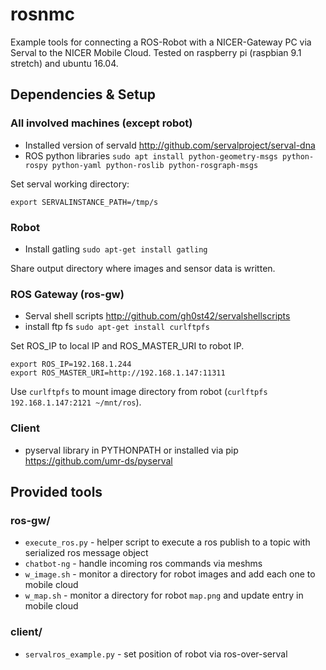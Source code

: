 # rosnmc

Example tools for connecting a ROS-Robot with a NICER-Gateway PC via Serval to the NICER Mobile Cloud. Tested on raspberry pi (raspbian 9.1 stretch) and ubuntu 16.04.

## Dependencies & Setup

### All involved machines (except robot)
* Installed version of servald http://github.com/servalproject/serval-dna
* ROS python libraries `sudo apt install python-geometry-msgs python-rospy python-yaml python-roslib python-rosgraph-msgs`


Set serval working directory:
```
export SERVALINSTANCE_PATH=/tmp/s
```

### Robot
* Install gatling `sudo apt-get install gatling`

Share output directory where images and sensor data is written.

### ROS Gateway (ros-gw)
* Serval shell scripts http://github.com/gh0st42/servalshellscripts
* install ftp fs `sudo apt-get install curlftpfs`


Set ROS_IP to local IP and ROS_MASTER_URI to robot IP.
```
export ROS_IP=192.168.1.244
export ROS_MASTER_URI=http://192.168.1.147:11311
```

Use `curlftpfs` to mount image directory from robot (`curlftpfs 192.168.1.147:2121 ~/mnt/ros`).

### Client

* pyserval library in PYTHONPATH or installed via pip https://github.com/umr-ds/pyserval

## Provided tools

### ros-gw/

* `execute_ros.py` - helper script to execute a ros publish to a topic with serialized ros message object
* `chatbot-ng` - handle incoming ros commands via meshms
* `w_image.sh` - monitor a directory for robot images and add each one to mobile cloud
* `w_map.sh` - monitor a directory for robot `map.png` and update entry in mobile cloud

### client/

* `servalros_example.py` - set position of robot via ros-over-serval